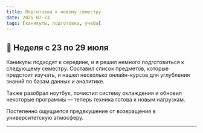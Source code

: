 ```yaml
---
title: Подготовка к новому семестру
date: 2025-07-23
tags: [каникулы, подготовка, учеба]
---
```


## 📌 Неделя с 23 по 29 июля

Каникулы подходят к середине, и я решил немного подготовиться к следующему семестру. Составил список предметов, которые предстоит изучать, и нашел несколько онлайн-курсов для углубления знаний по базам данных и аналитике.  

Также разобрал ноутбук, почистил систему охлаждения и обновил некоторые программы — теперь техника готова к новым нагрузкам.  

Постепенно ощущается предвкушение от возвращения в университетскую атмосферу.

---

